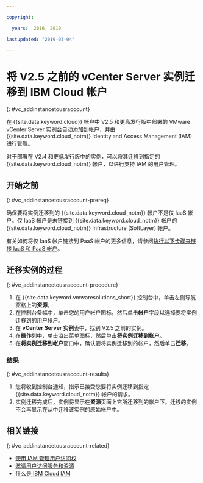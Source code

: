 ```yaml
---

copyright:

  years:  2016, 2019

lastupdated: "2019-03-04"

---
```


# 将 V2.5 之前的 vCenter Server 实例迁移到 IBM Cloud 帐户
{: #vc_addinstancetousraccount}

在 {{site.data.keyword.cloud}} 帐户中 V2.5 和更高发行版中部署的 VMware vCenter Server 实例会自动添加到帐户，并由 {{site.data.keyword.cloud_notm}} Identity and Access Management (IAM) 进行管理。

对于部署在 V2.4 和更低发行版中的实例，可以将其迁移到指定的 {{site.data.keyword.cloud_notm}} 帐户，以进行支持 IAM 的用户管理。

## 开始之前
{: #vc_addinstancetousraccount-prereq}

确保要将实例迁移到的 {{site.data.keyword.cloud_notm}} 帐户不是仅 IaaS 帐户。仅 IaaS 帐户是未链接到 {{site.data.keyword.cloud_notm}} 帐户的 {{site.data.keyword.cloud_notm}} Infrastructure (SoftLayer) 帐户。

有关如何将仅 IaaS 帐户链接到 PaaS 帐户的更多信息，请参阅[执行以下步骤来链接 IaaS 和 PaaS 帐户](https://www.ibm.com/blogs/bluemix/2018/03/follow-steps-link-iaas-paas-accounts/)。

## 迁移实例的过程
{: #vc_addinstancetousraccount-procedure}

1. 在 {{site.data.keyword.vmwaresolutions_short}} 控制台中，单击左侧导航窗格上的**资源**。
2. 在控制台条幅中，单击您的用户帐户图标，然后单击**帐户**字段以选择要将实例迁移到的用户帐户。
3. 在 **vCenter Server 实例**表中，找到 V2.5 之前的实例。
4. 在**操作**列中，单击溢出菜单图标，然后单击**将实例迁移到帐户**。
5. 在**将实例迁移到帐户**窗口中，确认要将实例迁移到的帐户，然后单击**迁移**。

### 结果
{: #vc_addinstancetousraccount-results}

1. 您将收到控制台通知，指示已接受您要将实例迁移到指定 {{site.data.keyword.cloud_notm}} 帐户的请求。
2. 实例迁移完成后，实例将显示在**资源**页面上它所迁移到的帐户下。迁移的实例不会再显示在从中迁移该实例的原始帐户中。

## 相关链接
{: #vc_addinstancetousraccount-related}

* [使用 IAM 管理用户访问权](/docs/services/vmwaresolutions/vmonic?topic=vmware-solutions-managing-user-access-with-iam)
* [邀请用户访问服务和资源](/docs/services/vmwaresolutions/vmonic?topic=vmware-solutions-iamuserinvite)
* [什么是 IBM Cloud IAM](/docs/iam?topic=iam-iamoverview)
